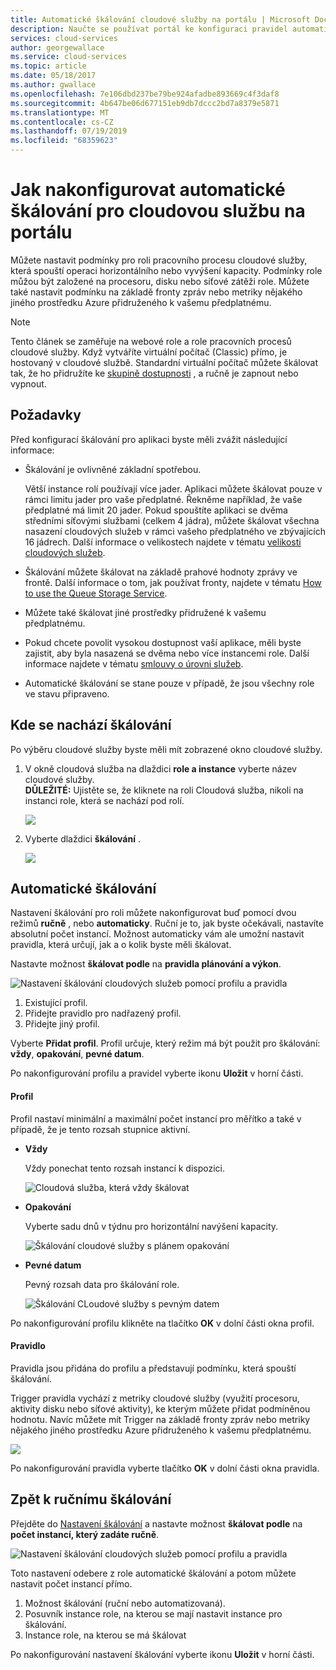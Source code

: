 ```yaml
---
title: Automatické škálování cloudové služby na portálu | Microsoft Docs
description: Naučte se používat portál ke konfiguraci pravidel automatického škálování webové role nebo role pracovního procesu cloudové služby v Azure.
services: cloud-services
author: georgewallace
ms.service: cloud-services
ms.topic: article
ms.date: 05/18/2017
ms.author: gwallace
ms.openlocfilehash: 7e106dbd237be79be924afadbe893669c4f3daf8
ms.sourcegitcommit: 4b647be06d677151eb9db7dccc2bd7a8379e5871
ms.translationtype: MT
ms.contentlocale: cs-CZ
ms.lasthandoff: 07/19/2019
ms.locfileid: "68359623"
---
```

# <a name="how-to-configure-auto-scaling-for-a-cloud-service-in-the-portal"></a>Jak nakonfigurovat automatické škálování pro cloudovou službu na portálu

Můžete nastavit podmínky pro roli pracovního procesu cloudové služby, která spouští operaci horizontálního nebo vyvýšení kapacity. Podmínky role můžou být založené na procesoru, disku nebo síťové zátěži role. Můžete také nastavit podmínku na základě fronty zpráv nebo metriky nějakého jiného prostředku Azure přidruženého k vašemu předplatnému.

> [!NOTE]
> Tento článek se zaměřuje na webové role a role pracovních procesů cloudové služby. Když vytváříte virtuální počítač (Classic) přímo, je hostovaný v cloudové službě. Standardní virtuální počítač můžete škálovat tak, že ho přidružíte ke [skupině dostupnosti](../virtual-machines/windows/classic/configure-availability-classic.md) , a ručně je zapnout nebo vypnout.

## <a name="considerations"></a>Požadavky
Před konfigurací škálování pro aplikaci byste měli zvážit následující informace:

* Škálování je ovlivněné základní spotřebou.

    Větší instance rolí používají více jader. Aplikaci můžete škálovat pouze v rámci limitu jader pro vaše předplatné. Řekněme například, že vaše předplatné má limit 20 jader. Pokud spouštíte aplikaci se dvěma středními síťovými službami (celkem 4 jádra), můžete škálovat všechna nasazení cloudových služeb v rámci vašeho předplatného ve zbývajících 16 jádrech. Další informace o velikostech najdete v tématu [velikosti cloudových služeb](cloud-services-sizes-specs.md).

* Škálování můžete škálovat na základě prahové hodnoty zprávy ve frontě. Další informace o tom, jak používat fronty, najdete v tématu [How to use the Queue Storage Service](../storage/queues/storage-dotnet-how-to-use-queues.md).

* Můžete také škálovat jiné prostředky přidružené k vašemu předplatnému.

* Pokud chcete povolit vysokou dostupnost vaší aplikace, měli byste zajistit, aby byla nasazená se dvěma nebo více instancemi role. Další informace najdete v tématu [smlouvy o úrovni služeb](https://azure.microsoft.com/support/legal/sla/).

* Automatické škálování se stane pouze v případě, že jsou  všechny role ve stavu připraveno.  


## <a name="where-scale-is-located"></a>Kde se nachází škálování
Po výběru cloudové služby byste měli mít zobrazené okno cloudové služby.

1. V okně cloudová služba na dlaždici **role a instance** vyberte název cloudové služby.   
   **DŮLEŽITÉ:** Ujistěte se, že kliknete na roli Cloudová služba, nikoli na instanci role, která se nachází pod rolí.

    ![](./media/cloud-services-how-to-scale-portal/roles-instances.png)
2. Vyberte dlaždici **škálování** .

    ![](./media/cloud-services-how-to-scale-portal/scale-tile.png)

## <a name="automatic-scale"></a>Automatické škálování
Nastavení škálování pro roli můžete nakonfigurovat buď pomocí dvou režimů **ručně** , nebo **automaticky**. Ruční je to, jak byste očekávali, nastavíte absolutní počet instancí. Možnost automaticky vám ale umožní nastavit pravidla, která určují, jak a o kolik byste měli škálovat.

Nastavte možnost **škálovat podle** na **pravidla plánování a výkon**.

![Nastavení škálování cloudových služeb pomocí profilu a pravidla](./media/cloud-services-how-to-scale-portal/schedule-basics.png)

1. Existující profil.
2. Přidejte pravidlo pro nadřazený profil.
3. Přidejte jiný profil.

Vyberte **Přidat profil**. Profil určuje, který režim má být použit pro škálování: **vždy**, **opakování**, **pevné datum**.

Po nakonfigurování profilu a pravidel vyberte ikonu **Uložit** v horní části.

#### <a name="profile"></a>Profil
Profil nastaví minimální a maximální počet instancí pro měřítko a také v případě, že je tento rozsah stupnice aktivní.

* **Vždy**

    Vždy ponechat tento rozsah instancí k dispozici.  

    ![Cloudová služba, která vždy škálovat](./media/cloud-services-how-to-scale-portal/select-always.png)
* **Opakování**

    Vyberte sadu dnů v týdnu pro horizontální navýšení kapacity.

    ![Škálování cloudové služby s plánem opakování](./media/cloud-services-how-to-scale-portal/select-recurrence.png)
* **Pevné datum**

    Pevný rozsah data pro škálování role.

    ![Škálování CLoudové služby s pevným datem](./media/cloud-services-how-to-scale-portal/select-fixed.png)

Po nakonfigurování profilu klikněte na tlačítko **OK** v dolní části okna profil.

#### <a name="rule"></a>Pravidlo
Pravidla jsou přidána do profilu a představují podmínku, která spouští škálování.

Trigger pravidla vychází z metriky cloudové služby (využití procesoru, aktivity disku nebo síťové aktivity), ke kterým můžete přidat podmíněnou hodnotu. Navíc můžete mít Trigger na základě fronty zpráv nebo metriky nějakého jiného prostředku Azure přidruženého k vašemu předplatnému.

![](./media/cloud-services-how-to-scale-portal/rule-settings.png)

Po nakonfigurování pravidla vyberte tlačítko **OK** v dolní části okna pravidla.

## <a name="back-to-manual-scale"></a>Zpět k ručnímu škálování
Přejděte do [Nastavení škálování](#where-scale-is-located) a nastavte možnost **škálovat podle** na **počet instancí, který zadáte ručně**.

![Nastavení škálování cloudových služeb pomocí profilu a pravidla](./media/cloud-services-how-to-scale-portal/manual-basics.png)

Toto nastavení odebere z role automatické škálování a potom můžete nastavit počet instancí přímo.

1. Možnost škálování (ruční nebo automatizovaná).
2. Posuvník instance role, na kterou se mají nastavit instance pro škálování.
3. Instance role, na kterou se má škálovat

Po nakonfigurování nastavení škálování vyberte ikonu **Uložit** v horní části.
